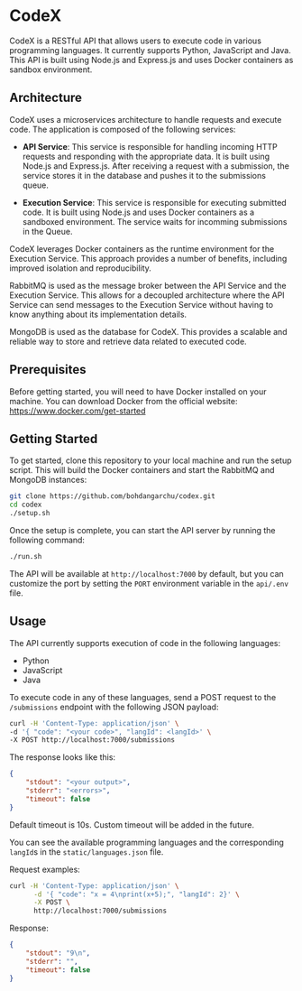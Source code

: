 # CodeX

CodeX is a RESTful API that allows users to execute code in various programming languages. It currently supports Python, JavaScript and Java. This API is built using Node.js and Express.js and uses Docker containers as sandbox environment.

## Architecture

CodeX uses a microservices architecture to handle requests and execute code. The application is composed of the following services:

- **API Service**: This service is responsible for handling incoming HTTP requests and responding with the appropriate data. It is built using Node.js and Express.js. After receiving a request with a submission, the service stores it in the database and pushes it to the submissions queue.

- **Execution Service**: This service is responsible for executing submitted code. It is built using Node.js and uses Docker containers as a sandboxed environment. The service waits for incomming submissions in the Queue.

CodeX leverages Docker containers as the runtime environment for the Execution Service. This approach provides a number of benefits, including improved isolation and reproducibility.

RabbitMQ is used as the message broker between the API Service and the Execution Service. This allows for a decoupled architecture where the API Service can send messages to the Execution Service without having to know anything about its implementation details.

MongoDB is used as the database for CodeX. This provides a scalable and reliable way to store and retrieve data related to executed code.

## Prerequisites

Before getting started, you will need to have Docker installed on your machine. You can download Docker from the official website: https://www.docker.com/get-started

## Getting Started
To get started, clone this repository to your local machine and run the setup script. This will build the Docker containers and start the RabbitMQ and MongoDB instances:

```bash
git clone https://github.com/bohdangarchu/codex.git
cd codex
./setup.sh
```

Once the setup is complete, you can start the API server by running the following command:

```bash
./run.sh
```


The API will be available at `http://localhost:7000` by default, but you can customize the port by setting the `PORT` environment variable in the `api/.env` file.

## Usage

The API currently supports execution of code in the following languages:

- Python
- JavaScript
- Java

To execute code in any of these languages, send a POST request to the `/submissions` endpoint with the following JSON payload:

```bash
curl -H 'Content-Type: application/json' \
-d '{ "code": "<your code>", "langId": <langId>' \
-X POST http://localhost:7000/submissions
```

The response looks like this:

```json
{
    "stdout": "<your output>",
    "stderr": "<errors>",
    "timeout": false
}
```

Default timeout is 10s. Custom timeout will be added in the future.

You can see the available programming languages and the corresponding `langId`s in the `static/languages.json` file.

Request examples:

```bash
curl -H 'Content-Type: application/json' \
      -d '{ "code": "x = 4\nprint(x+5);", "langId": 2}' \
      -X POST \
      http://localhost:7000/submissions
```

Response:
```json
{
    "stdout": "9\n",
    "stderr": "",
    "timeout": false
}
```





